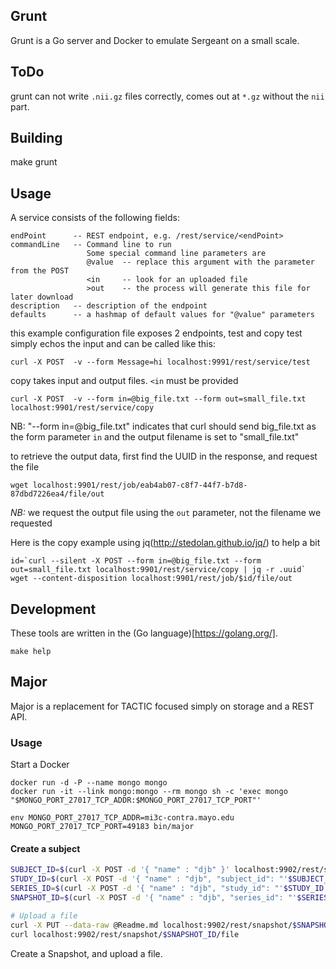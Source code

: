 ## Grunt

Grunt is a Go server and Docker to emulate Sergeant on a small scale.


## ToDo
grunt can not write `.nii.gz` files correctly, comes out at `*.gz` without the `nii` part.

## Building

make grunt

## Usage

A service consists of the following fields:

```
endPoint      -- REST endpoint, e.g. /rest/service/<endPoint>
commandLine   -- Command line to run
                 Some special command line parameters are
                 @value  -- replace this argument with the parameter from the POST
                 <in     -- look for an uploaded file
                 >out    -- the process will generate this file for later download
description   -- description of the endpoint
defaults      -- a hashmap of default values for "@value" parameters
```

this example configuration file exposes 2 endpoints, test and copy
test simply echos the input and can be called like this:

```
curl -X POST  -v --form Message=hi localhost:9991/rest/service/test
```

copy takes input and output files.  `<in` must be provided

```
curl -X POST  -v --form in=@big_file.txt --form out=small_file.txt localhost:9901/rest/service/copy
```

NB: "--form in=@big_file.txt" indicates that curl should send big_file.txt as the form parameter `in`
and the output filename is set to "small_file.txt"

to retrieve the output data, first find the UUID in the response, and request the file

```
wget localhost:9901/rest/job/eab4ab07-c8f7-44f7-b7d8-87dbd7226ea4/file/out
```

*NB:* we request the output file using the `out` parameter, not the filename we requested

Here is the copy example using jq(http://stedolan.github.io/jq/) to help a bit

```
id=`curl --silent -X POST --form in=@big_file.txt --form out=small_file.txt localhost:9901/rest/service/copy | jq -r .uuid`
wget --content-disposition localhost:9901/rest/job/$id/file/out
```


## Development

These tools are written in the (Go language)[https://golang.org/].

```
make help
```


## Major

Major is a replacement for TACTIC focused simply on storage and a REST API.

### Usage

Start a Docker

```
docker run -d -P --name mongo mongo
docker run -it --link mongo:mongo --rm mongo sh -c 'exec mongo "$MONGO_PORT_27017_TCP_ADDR:$MONGO_PORT_27017_TCP_PORT"'
```


```
env MONGO_PORT_27017_TCP_ADDR=mi3c-contra.mayo.edu MONGO_PORT_27017_TCP_PORT=49183 bin/major 
```


#### Create a subject

```bash
SUBJECT_ID=$(curl -X POST -d '{ "name" : "djb" }' localhost:9902/rest/subject | jq --raw-output .id)
STUDY_ID=$(curl -X POST -d '{ "name" : "djb", "subject_id": "'$SUBJECT_ID'" }' localhost:9902/rest/study | jq --raw-output .id)
SERIES_ID=$(curl -X POST -d '{ "name" : "djb", "study_id": "'$STUDY_ID'" }' localhost:9902/rest/series | jq --raw-output .id)
SNAPSHOT_ID=$(curl -X POST -d '{ "name" : "djb", "series_id": "'$SERIES_ID'" }' localhost:9902/rest/snapshot | jq --raw-output .id)

# Upload a file
curl -X PUT --data-raw @Readme.md localhost:9902/rest/snapshot/$SNAPSHOT_ID/file
curl localhost:9902/rest/snapshot/$SNAPSHOT_ID/file
```

Create a Snapshot, and upload a file.
```
